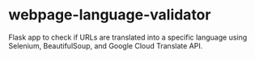 # webpage-language-validator
Flask app to check if URLs are translated into a specific language using Selenium, BeautifulSoup, and Google Cloud Translate API.
